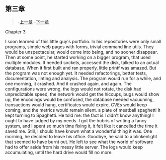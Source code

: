 ## 第三章

> -[上一章](http://codingpy.com/article/story-of-little-printf-chapter2/)
> -[下一章](http://codingpy.com/article/story-of-little-printf-chapter4/)

Chapter 3

I soon learned of this little guy's portfolio. In his repositories were only small programs, simple web pages with forms, trivial command line utils. They would be unspectacular, would come into being, and no sooner disappear.
Then at some point, he started working on a bigger program, that used multiple modules. It needed sockets, accessed the disk, talked to an actual database. When it first built and ran properly, little printf was amazed. But the program was not enough yet.
It needed refactorings, better tests, documentation, linting and analysis. The program would run for a while, and one morning, it crashed.
And it crashed again, and again.
The configurations were wrong, the logs would not rotate, the disk had unpredictable speed, the network would get the hiccups, bugs would show up, the encodings would be confused, the database needed vacuuming, transactions would hang, certificates would expire, CVEs would keep coming, and the metrics would remain silent.
a plate of meatball spaghetti
It kept turning to Spaghetti.
He told me: the fact is I didn't know anything! I ought to have judged by my needs. I got the hubris of writing a fancy system, and I spent so much time fixing it, it felt like it cancelled the time it saved me. Still, I should have known what a wonderful thing it was.
One morning, he decided to leave his office. Goodbye, he said to a blinkenlight that seemed to have burnt out. He left to see what the world of software had to offer aside from his messy little server.
The logs would keep accumulating, until the hard drive would fill no more.